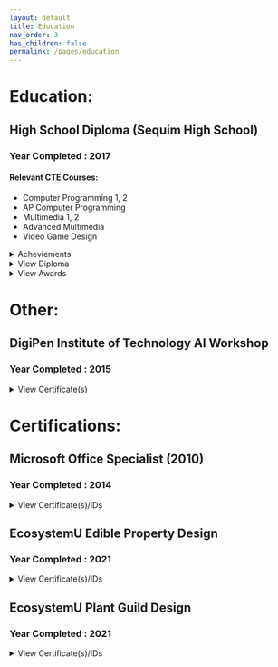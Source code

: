 ```yaml
---
layout: default
title: Education
nav_order: 3
has_children: false
permalink: /pages/education
---
```


# Education:

## High School Diploma (Sequim High School)

### Year Completed : 2017

#### Relevant CTE Courses:

* Computer Programming 1, 2
* AP Computer Programming
* Multimedia 1, 2
* Advanced Multimedia
* Video Game Design

<details>
<summary>Acheviements</summary>
<pre>
* Honor Roll Student
* Student of the Month (Career & Technical Education Month)
* 2 Years FBLA (1 year acting president)
* 1st Place FBLA Computer Simulation & Game Programming (Puget Sound Region)
</pre>
</details>

<details>
<summary>View Diploma</summary>
<pre>
![](https://kitbashery.com/assets/images/kitbashery-github-banner.jpg)
</pre>
</details>

<details>
<summary>View Awards</summary>
<pre>
![](https://kitbashery.com/assets/images/kitbashery-github-banner.jpg)
</pre>
</details>


# Other:

## DigiPen Institute of Technology AI Workshop

### Year Completed : 2015
<details>
<summary>View Certificate(s)</summary>
<pre>
![](https://kitbashery.com/assets/images/kitbashery-github-banner.jpg)
</pre>
</details>

# Certifications:

## Microsoft Office Specialist (2010)
### Year Completed : 2014
<details>
<summary>View Certificate(s)/IDs </summary>
<pre>
Certificate ID: UhVp-s2Sb
![](https://kitbashery.com/assets/images/kitbashery-github-banner.jpg)
</pre>
</details>

## EcosystemU Edible Property Design

### Year Completed : 2021
<details>
<summary>View Certificate(s)/IDs</summary>
<pre>
Certification ID: 603ffebe5884b8
</pre>
</details>

## EcosystemU Plant Guild Design

### Year Completed : 2021
<details>
<summary>View Certificate(s)/IDs</summary>
<pre>
Certification ID: 01a27abd3c
</pre>
</details>
